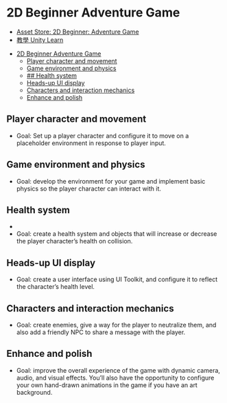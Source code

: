 # 2D Beginner Adventure Game

- [Asset Store: 2D Beginner: Adventure Game](https://assetstore.unity.com/packages/essentials/tutorial-projects/unity-learn-2d-beginner-adventure-game-complete-project-urp-271239)
- [教學 Unity Learn](https://learn.unity.com/course/2d-beginner-adventure-game)

<!-- TOC -->
* [2D Beginner Adventure Game](#2d-beginner-adventure-game)
  * [Player character and movement](#player-character-and-movement)
  * [Game environment and physics](#game-environment-and-physics)
  * [## Health system](#-health-system)
  * [Heads-up UI display](#heads-up-ui-display)
  * [Characters and interaction mechanics](#characters-and-interaction-mechanics)
  * [Enhance and polish](#enhance-and-polish)
<!-- TOC -->

## Player character and movement

- Goal: Set up a player character and configure it to move on a placeholder environment in response to player input.

## Game environment and physics

- Goal: develop the environment for your game and implement basic physics so the player character can interact with it.

## Health system
- 
- Goal: create a health system and objects that will increase or decrease the player character’s health on collision.

## Heads-up UI display

- Goal: create a user interface using UI Toolkit, and configure it to reflect the character’s health level.

## Characters and interaction mechanics

- Goal: create enemies, give a way for the player to neutralize them, and also add a friendly NPC to share a message with the player.

## Enhance and polish

- Goal: improve the overall experience of the game with dynamic camera, audio, and visual effects. You’ll also have the opportunity to configure your own hand-drawn animations in the game if you have an art background.
